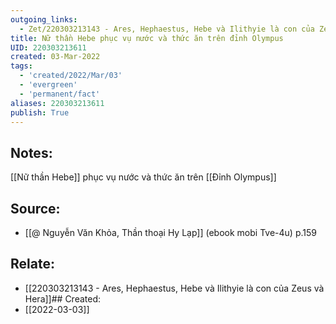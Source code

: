 ```yaml
---
outgoing_links:
  - Zet/220303213143 - Ares, Hephaestus, Hebe và Ilithyie là con của Zeus và Hera
title: Nữ thần Hebe phục vụ nước và thức ăn trên đỉnh Olympus
UID: 220303213611
created: 03-Mar-2022
tags:
  - 'created/2022/Mar/03'
  - 'evergreen'
  - 'permanent/fact'
aliases: 220303213611
publish: True
---
```

## Notes:
[[Nữ thần Hebe]] phục vụ nước và thức ăn trên [[Đỉnh Olympus]]

## Source:
- [[@ Nguyễn Văn Khỏa, Thần thoại Hy Lạp]] (ebook mobi Tve-4u) p.159

## Relate:
- [[220303213143 - Ares, Hephaestus, Hebe và Ilithyie là con của Zeus và Hera]]## Created:
- [[2022-03-03]]
